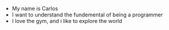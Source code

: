 * My name is Carlos
* I want to understand the fundemental of being a programmer
* I love the gym, and i like to explore the world
